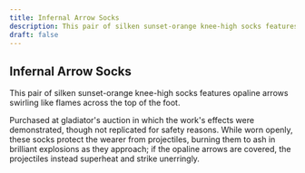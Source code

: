 ```yaml
---
title: Infernal Arrow Socks
description: This pair of silken sunset-orange knee-high socks features opaline arrows swirling like flames...
draft: false
---
```


## Infernal Arrow Socks

This pair of silken sunset-orange knee-high socks features opaline arrows swirling like flames
across the top of the foot.

Purchased at gladiator's auction in which the work's effects were demonstrated, though not
replicated for safety reasons. While worn openly, these socks protect the wearer from
projectiles, burning them to ash in brilliant explosions as they approach; if the opaline arrows
are covered, the projectiles instead superheat and strike unerringly.
